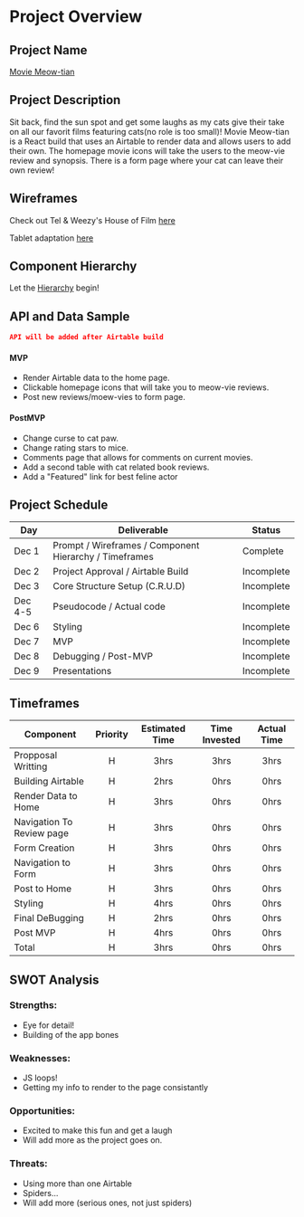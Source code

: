 # Project Overview

## Project Name

[Movie Meow-tian](https://github.com/KaleChip24/it-happened)

## Project Description

Sit back, find the sun spot and get some laughs as my cats give their take on all our favorit films featuring cats(no role is too small)! Movie Meow-tian is a React build that uses an Airtable to render data and allows users to add their own. The homepage movie icons will take the users to the meow-vie review and synopsis. There is a form page where your cat can leave their own review! 

## Wireframes

Check out Tel & Weezy's House of Film [here](https://whimsical.com/Hmdur76bT3thMqh24AsiCf)

Tablet adaptation [here](https://whimsical.com/MawWPUQcdit6WtWJQCp8B3)

## Component Hierarchy

Let the [Hierarchy](https://whimsical.com/movie-meow-tin-hierarchy-NkCFAnm5oM68MQy6gnRhFc) begin!

## API and Data Sample

```json
API will be added after Airtable build 
``` 

#### MVP 

- Render Airtable data to the home page.
- Clickable homepage icons that will take you to meow-vie reviews.
- Post new reviews/moew-vies to form page.

#### PostMVP  

- Change curse to cat paw.
- Change rating stars to mice.
- Comments page that allows for comments on current movies.
- Add a second table with cat related book reviews.
- Add a "Featured" link for best feline actor

## Project Schedule

|  Day | Deliverable | Status
|---|---| ---|
|Dec 1| Prompt / Wireframes / Component Hierarchy / Timeframes | Complete
|Dec 2| Project Approval / Airtable Build | Incomplete
|Dec 3| Core Structure Setup (C.R.U.D) | Incomplete
|Dec 4-5| Pseudocode / Actual code | Incomplete
|Dec 6| Styling | Incomplete
|Dec 7| MVP | Incomplete
|Dec 8| Debugging / Post-MVP | Incomplete
|Dec 9| Presentations | Incomplete

## Timeframes


| Component | Priority | Estimated Time | Time Invested | Actual Time |
| --- | :---: |  :---: | :---: | :---: |
| Propposal Writting | H | 3hrs| 3hrs | 3hrs |
| Building Airtable | H | 2hrs| 0hrs | 0hrs |
| Render Data to Home | H | 3hrs| 0hrs | 0hrs |
| Navigation To Review page | H | 3hrs| 0hrs | 0hrs |
| Form Creation | H | 3hrs| 0hrs | 0hrs |
| Navigation to Form | H | 3hrs| 0hrs | 0hrs |
| Post to Home | H | 3hrs| 0hrs | 0hrs |
| Styling | H | 4hrs| 0hrs | 0hrs |
| Final DeBugging | H | 2hrs| 0hrs | 0hrs |
| Post MVP| H | 4hrs| 0hrs | 0hrs |
| Total | H | 3hrs| 0hrs | 0hrs |

## SWOT Analysis

### Strengths:
- Eye for detail! 
- Building of the app bones

### Weaknesses:
- JS loops! 
- Getting my info to render to the page consistantly

### Opportunities:
- Excited to make this fun and get a laugh
- Will add more as the project goes on.

### Threats:
- Using more than one Airtable
- Spiders...
- Will add more (serious ones, not just spiders)